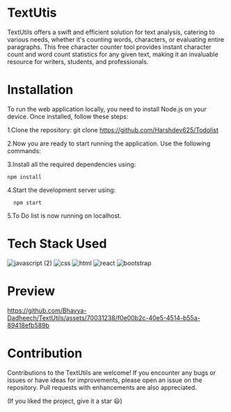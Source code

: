 # TextUtis
TextUtils offers a swift and efficient solution for text analysis, catering to various needs, whether it's counting words, characters, or evaluating entire paragraphs. This free character counter tool provides instant character count and word count statistics for any given text, making it an invaluable resource for writers, students, and professionals.

# Installation
To run the web application locally, you need to install Node.js on your device. Once installed, follow these steps:

   1.Clone the repository: git clone https://github.com/Harshdev625/Todolist

   2.Now you are ready to start running the application. Use the following commands:

   3.Install all the required dependencies using:
    
    npm install
    
   4.Start the development server using:
      
      npm start

   5.To Do list is now running on localhost.

# Tech Stack Used

![javascript (2)](https://github.com/Bhavya-Dadheech/TextUtils/assets/70031238/378bd702-6ff9-4479-b7cd-c5ad79200408)
![css](https://github.com/Bhavya-Dadheech/TextUtils/assets/70031238/e78dc152-9a55-41fb-8fcb-c2686fdbb39b)
![html](https://github.com/Bhavya-Dadheech/TextUtils/assets/70031238/427b56e8-8be5-46c5-bbab-1e23e4d4cda0)
![react](https://github.com/Bhavya-Dadheech/TextUtils/assets/70031238/43149fb8-6449-4403-940e-ce62b7c38d14)
![bootstrap](https://github.com/Bhavya-Dadheech/TextUtils/assets/70031238/b0e3f3df-e857-498a-ad96-5625aff042f7)

# Preview

https://github.com/Bhavya-Dadheech/TextUtils/assets/70031238/f0e00b2c-40e5-4514-b55a-89418efb589b

# Contribution

Contributions to the TextUtils are welcome! If you encounter any bugs or issues or have ideas for improvements, please open an issue on the repository. Pull requests with enhancements are also appreciated.

(If you liked the project, give it a star 😃)
